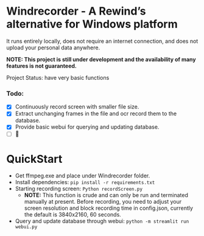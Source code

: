 # Windrecorder - A Rewind’s alternative for Windows platform
It runs entirely locally, does not require an internet connection, and does not upload your personal data anywhere.

**NOTE: This project is still under development and the availability of many features is not guaranteed.**

Project Status: have very basic functions


### Todo:
- [x] Continuously record screen with smaller file size.
- [x] Extract unchanging frames in the file and ocr record them to the database.
- [x] Provide basic webui for querying and updating database.
- [ ] 🤔

# QuickStart
- Get ffmpeg.exe and place under Windrecorder folder.
- Install dependencies: `pip install -r requirements.txt`
- Starting recording screen: `Python recordScreen.py`
  - **NOTE:** This function is crude and can only be run and terminated manually at present. Before recording, you need to adjust your screen resolution and block recording time in config.json, currently the default is 3840x2160, 60 seconds.
- Query and update database through webui: `python -m streamlit run webui.py`
